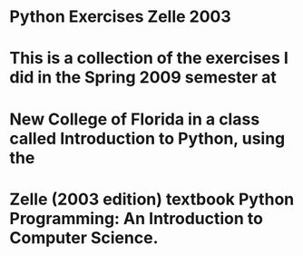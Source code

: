 # Python Exercises Zelle 2003
# This is a collection of the exercises I did in the Spring 2009 semester at
# New College of Florida in a class called Introduction to Python, using the
# Zelle (2003 edition) textbook Python Programming: An Introduction to Computer Science.